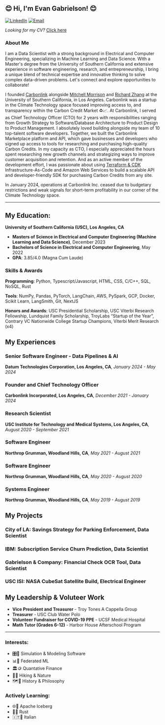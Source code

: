 ## 😊 Hi, I'm Evan Gabrielson! 😊 

[![LinkedIn](https://img.shields.io/badge/LinkedIn-evan--gabrielson-blue)](https://www.linkedin.com/in/evan-gabrielson-649b10168/)
[![Email](https://img.shields.io/badge/Email-ejgabrie@usc.edu-red)](mailto:ejgabrie@usc.edu)

_Looking for my CV?_ [Click here](https://github.com/evangabe/evangabe/blob/aab8701c2ae6e4590f6ef40b03dcc4a5378cdd93/Evan_Gabrielson_Resume_0824.pdf)

### About Me

I am a Data Scientist with a strong background in Electrical and Computer Engineering, specializing in Machine Learning and Data Science. With a Master's degree from the University of Southern California and extensive experience in software engineering, research, and entrepreneurship, I bring a unique blend of technical expertise and innovative thinking to solve complex data-driven problems. Let's connect and explore opportunities to collaborate!

I founded [Carbonlink](https://www.carbonlink.io/) alongside [Mitchell Morrison](https://www.linkedin.com/in/mitchell-morrison2024/) and [Richard Zhang](https://www.linkedin.com/in/richard-zhang139/) at the University of Southern California, in Los Angeles. Carbonlink was a startup in the Climate Technology space focused improving access to, and transparency within the Carbon Credit Market ♻️📈. At Carbonlink, I served as Chief Technology Officer (CTO) for 2 years with responsibilities ranging from Growth Strategy to Software/Database Architecture to Product Design to Product Management. I absolutely loved building alongside my team of 10 top-talent software developers. Together, we built the Carbonlink Marketplace platform and API, which gave businesses and developers who signed up access to tools for researching and purchasing high-quality Carbon Credits. In my capacity as CTO, I especially appreciated the hours spent researching new growth channels and strategizing ways to improve customer acquisition and retention. And as an active member of the development effort, I was passionate about using [Terraform & CDK](https://developer.hashicorp.com/terraform/tutorials/aws-get-started) Infrastructure-As-Code and Amazon Web Services to build a scalable API and developer-friendly SDK for purchasing Carbon Credits from any site.

In January 2024, operations at Carbonlink Inc. ceased due to budgetary restrictions and weak signals for short-term profitability in our corner of the Climate Technology space.

---

## My Education:

**University of Southern California (USC), Los Angeles, CA**  
- **Masters of Science in Electrical and Computer Engineering (Machine Learning and Data Science)**, December 2023  
- **Bachelors of Science in Electrical and Computer Engineering**, May 2022  
- **GPA**: 3.85/4.0 (Magna Cum Laude)

### Skills & Awards
**Programming**: Python, Typescript/Javascript, HTML, CSS, C/C++, SQL, NoSQL, Rust

**Tools**: NumPy, Pandas, PyTorch, LangChain, AWS, PySpark, GCP, Docker, Scikit Learn, LangSmith, Git, NextJS

**Honors and Awards**: USC Presidential Scholarship, USC Viterbi Research Fellowship, Lundquist Family Scholarship, TroyLabs “Startup of the Year”, Contrary VC Nationwide College Startup Champions, Viterbi Merit Research (x4)

## My Experiences

### Senior Software Engineer - Data Pipelines & AI
**Datum Technologies Corporation, Los Angeles, CA**, *January 2024 - May 2024*

### Founder and Chief Technology Officer
**Carbonlink Incorporated, Los Angeles, CA**, *December 2021 - January 2024*

### Research Scientist
**USC Institute for Technology and Medical Systems, Los Angeles, CA**, *August 2020 - September 2021*

### Software Engineer
**Northrop Grumman, Woodland Hills, CA**, *May 2021 - August 2021*

### Software Engineer
**Northrop Grumman, Woodland Hills, CA**, *May 2020 - August 2020*

### Systems Engineer
**Northrop Grumman, Woodland Hills, CA**, *May 2019 - August 2019*

## My Projects

### City of LA: Savings Strategy for Parking Enforcement, **Data Scientist** 

### IBM: Subscription Service Churn Prediction, **Data Scientist**

### Gabrielson & Company: Financial Check OCR Tool, **Data Scientist**  

### USC ISI: NASA CubeSat Satellite Build, **Electrical Engineer**  

## My Leadership & Voluteer Work

- **Vice President and Treasurer** - Troy Tones A Cappella Group
- **Treasurer** - USC Club Water Polo
- **Volunteer Fundraiser for COVID-19 PPE** - UCSF Medical Hospital
- **Math Tutor (Grades 6-12)** - Harbor House Afterschool Program

---

### Interests: 

  - 🎛️🔢 Simulation & Modeling Software
  - 📊📲 Federated ML
  - 🏛️🪙 Quantative Finance
  - 🥾🌱 Hiking & Nature 
  - 🗺️📖 History & Philosophy

### Actively Learning:

  - 🌐📶 Apache Iceberg
  - 🦀✨ Rust
  - 🇮🇹🤌 Italian
